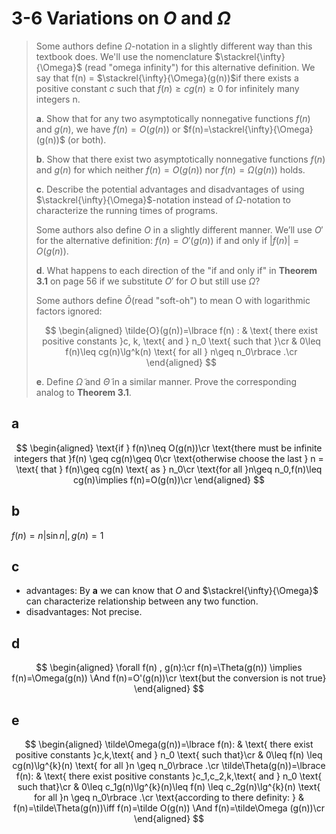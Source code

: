 # 3-6 Variations on $O$ and $\Omega$

> Some authors define $\Omega$-notation in a slightly different way than this textbook does. We'll use the nomenclature $\stackrel{\infty}{\Omega}$ (read "omega infinity") for this alternative definition. We say that f(n) = $\stackrel{\infty}{\Omega}(g(n))$if there exists a positive constant $c$ such that $f(n) \geq cg(n) \geq 0$ for infinitely many integers n.
>
> **a**. Show that for any two asymptotically nonnegative functions $f(n)$ and $g(n)$, we have $f(n)=O(g(n))$ or $f(n)=\stackrel{\infty}{\Omega}(g(n))$ (or both).
>
> **b**. Show that there exist two asymptotically nonnegative functions $f(n)$ and $g(n)$ for which neither $f(n) = O(g(n))$ nor $f(n) = \Omega(g(n))$ holds.
>
> **c**. Describe the potential advantages and disadvantages of using $\stackrel{\infty}{\Omega}$-notation instead of $\Omega$-notation to characterize the running times of programs.
>
> Some authors also define $O$ in a slightly different manner. We’ll use $O'$ for the alternative definition: $f(n)=O'(g(n))$ if and only if $|f(n)|=O(g(n))$.
>
> **d**. What happens to each direction of the "if and only if" in **Theorem 3.1** on page 56 if we substitute $O'$ for $O$ but still use $\Omega$?
>
> Some authors define $\tilde{O}$(read "soft-oh") to mean O with logarithmic factors ignored:
>
> $$
> \begin{aligned}
> \tilde{O}(g(n))=\lbrace f(n) : & \text{ there exist positive constants }c, k, \text{ and } n_0 \text{ such that }\cr
> & 0\leq f(n)\leq cg(n)\lg^k(n) \text{ for all } n\geq n_0\rbrace .\cr
> \end{aligned}
> $$
>
> **e**. Define $\tilde{\Omega}$ and $\tilde{\Theta}$ in a similar manner. Prove the corresponding analog to **Theorem 3.1**.

## **a**

$$
\begin{aligned}
    \text{if } f(n)\neq O(g(n))\cr
    \text{there must be infinite integers that }f(n) \geq cg(n)\geq 0\cr
    \text{otherwise choose the last } n = \text{ that } f(n)\geq cg(n) \text{ as } n_0\cr
    \text{for all }n\geq n_0,f(n)\leq cg(n)\implies f(n)=O(g(n))\cr
\end{aligned}
$$

## **b**

$f(n)=n|\sin n|,g(n)=1$

## **c**

- advantages: By **a** we can know that $O$ and $\stackrel{\infty}{\Omega}$ can characterize relationship between any two function.
- disadvantages: Not precise.

## **d**

$$
\begin{aligned}
    \forall f(n) , g(n):\cr
    f(n)=\Theta(g(n)) \implies f(n)=\Omega(g(n)) \And f(n)=O'(g(n))\cr
    \text{but the conversion is not true}
\end{aligned}
$$

## **e**

$$
\begin{aligned}
    \tilde\Omega(g(n))=\lbrace f(n): & \text{ there exist positive constants }c,k,\text{ and } n_0 \text{ such that}\cr
    & 0\leq f(n) \leq cg(n)\lg^{k}(n) \text{ for all }n \geq n_0\rbrace .\cr
    \tilde\Theta(g(n))=\lbrace f(n): & \text{ there exist positive constants }c_1,c_2,k,\text{ and } n_0 \text{ such that}\cr
    & 0\leq c_1g(n)\lg^{k}(n)\leq f(n) \leq c_2g(n)\lg^{k}(n) \text{ for all }n \geq n_0\rbrace .\cr
    \text{according to there definity: } & f(n)=\tilde\Theta(g(n))\iff f(n)=\tilde O(g(n)) \And f(n)=\tilde\Omega (g(n))\cr
\end{aligned}
$$
